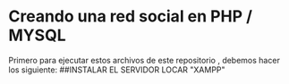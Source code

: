 # Creando una red social en PHP / MYSQL
Primero para ejecutar estos archivos de este repositorio , debemos hacer los siguiente:
##INSTALAR EL SERVIDOR LOCAR "XAMPP"
